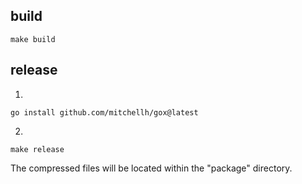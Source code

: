 ## build

```
make build
```

## release

1.
```
go install github.com/mitchellh/gox@latest
```
2.
```
make release
```
The compressed files will be located within the "package" directory.
